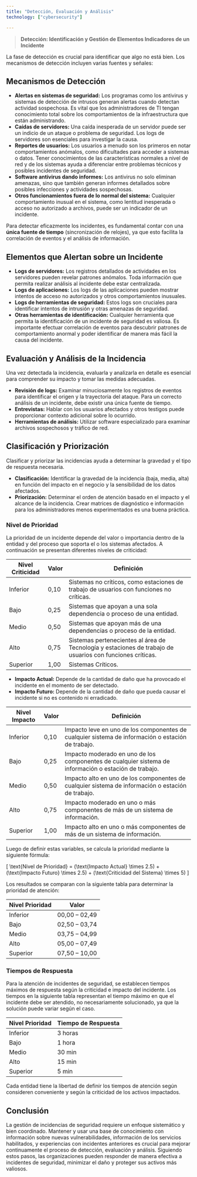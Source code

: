 ```yaml
---
title: "Detección, Evaluación y Análisis"
technology: ["cybersecurity"]

---
```


> **Detección: Identificación y Gestión de Elementos Indicadores de un Incidente**

La fase de detección es crucial para identificar que algo no está bien. Los mecanismos de detección incluyen varias fuentes y señales:

## Mecanismos de Detección

- **Alertas en sistemas de seguridad:** Los programas como los antivirus y sistemas de detección de intrusos generan alertas cuando detectan actividad sospechosa. Es vital que los administradores de TI tengan conocimiento total sobre los comportamientos de la infraestructura que están administrando.
- **Caídas de servidores:** Una caída inesperada de un servidor puede ser un indicio de un ataque o problema de seguridad. Los logs de servidores son esenciales para investigar la causa.
- **Reportes de usuarios:** Los usuarios a menudo son los primeros en notar comportamientos anómalos, como dificultades para acceder a sistemas o datos. Tener conocimientos de las características normales a nivel de red y de los sistemas ayuda a diferenciar entre problemas técnicos y posibles incidentes de seguridad.
- **Software antivirus dando informes:** Los antivirus no solo eliminan amenazas, sino que también generan informes detallados sobre posibles infecciones y actividades sospechosas.
- **Otros funcionamientos fuera de lo normal del sistema:** Cualquier comportamiento inusual en el sistema, como lentitud inesperada o acceso no autorizado a archivos, puede ser un indicador de un incidente.

Para detectar eficazmente los incidentes, es fundamental contar con una **única fuente de tiempo** (sincronización de relojes), ya que esto facilita la correlación de eventos y el análisis de información.

## Elementos que Alertan sobre un Incidente

- **Logs de servidores:** Los registros detallados de actividades en los servidores pueden revelar patrones anómalos. Toda información que permita realizar análisis al incidente debe estar centralizada.
- **Logs de aplicaciones:** Los logs de las aplicaciones pueden mostrar intentos de acceso no autorizados y otros comportamientos inusuales.
- **Logs de herramientas de seguridad:** Estos logs son cruciales para identificar intentos de intrusión y otras amenazas de seguridad.
- **Otras herramientas de identificación:** Cualquier herramienta que permita la identificación de un incidente de seguridad es valiosa. Es importante efectuar correlación de eventos para descubrir patrones de comportamiento anormal y poder identificar de manera más fácil la causa del incidente.

## Evaluación y Análisis de la Incidencia
Una vez detectada la incidencia, evaluarla y analizarla en detalle es esencial para comprender su impacto y tomar las medidas adecuadas.

- **Revisión de logs:** Examinar minuciosamente los registros de eventos para identificar el origen y la trayectoria del ataque. Para un correcto análisis de un incidente, debe existir una única fuente de tiempo.
- **Entrevistas:** Hablar con los usuarios afectados y otros testigos puede proporcionar contexto adicional sobre lo ocurrido.
- **Herramientas de análisis:** Utilizar software especializado para examinar archivos sospechosos y tráfico de red.

## Clasificación y Priorización

Clasificar y priorizar las incidencias ayuda a determinar la gravedad y el tipo de respuesta necesaria.

- **Clasificación:** Identificar la gravedad de la incidencia (baja, media, alta) en función del impacto en el negocio y la sensibilidad de los datos afectados.
- **Priorización:** Determinar el orden de atención basado en el impacto y el alcance de la incidencia. Crear matrices de diagnóstico e información para los administradores menos experimentados es una buena práctica.

### Nivel de Prioridad

La prioridad de un incidente depende del valor o importancia dentro de la entidad y del proceso que soporta el o los sistemas afectados. A continuación se presentan diferentes niveles de criticidad:

| Nivel Criticidad | Valor | Definición |
| --- | --- | --- |
| Inferior | 0,10 | Sistemas no críticos, como estaciones de trabajo de usuarios con funciones no críticas. |
| Bajo | 0,25 | Sistemas que apoyan a una sola dependencia o proceso de una entidad. |
| Medio | 0,50 | Sistemas que apoyan más de una dependencias o proceso de la entidad. |
| Alto | 0,75 | Sistemas pertenecientes al área de Tecnología y estaciones de trabajo de usuarios con funciones críticas. |
| Superior | 1,00 | Sistemas Críticos. |

- **Impacto Actual:** Depende de la cantidad de daño que ha provocado el incidente en el momento de ser detectado.
- **Impacto Futuro:** Depende de la cantidad de daño que pueda causar el incidente si no es contenido ni erradicado.

| Nivel Impacto | Valor | Definición |
| --- | --- | --- |
| Inferior | 0,10 | Impacto leve en uno de los componentes de cualquier sistema de información o estación de trabajo. |
| Bajo | 0,25 | Impacto moderado en uno de los componentes de cualquier sistema de información o estación de trabajo. |
| Medio | 0,50 | Impacto alto en uno de los componentes de cualquier sistema de información o estación de trabajo. |
| Alto | 0,75 | Impacto moderado en uno o más componentes de más de un sistema de información. |
| Superior | 1,00 | Impacto alto en uno o más componentes de más de un sistema de información. |

Luego de definir estas variables, se calcula la prioridad mediante la siguiente fórmula:

\[ \text{Nivel de Prioridad} = (\text{Impacto Actual} \times 2.5) + (\text{Impacto Futuro} \times 2.5) + (\text{Criticidad del Sistema} \times 5) \]

Los resultados se comparan con la siguiente tabla para determinar la prioridad de atención:

| Nivel Prioridad | Valor |
| --- | --- |
| Inferior | 00,00 – 02,49 |
| Bajo | 02,50 – 03,74 |
| Medio | 03,75 – 04,99 |
| Alto | 05,00 – 07,49 |
| Superior | 07,50 – 10,00 |

### Tiempos de Respuesta

Para la atención de incidentes de seguridad, se establecen tiempos máximos de respuesta según la criticidad e impacto del incidente. Los tiempos en la siguiente tabla representan el tiempo máximo en que el incidente debe ser atendido, no necesariamente solucionado, ya que la solución puede variar según el caso.

| Nivel Prioridad | Tiempo de Respuesta |
| --- | --- |
| Inferior | 3 horas |
| Bajo | 1 hora |
| Medio | 30 min |
| Alto | 15 min |
| Superior | 5 min |


Cada entidad tiene la libertad de definir los tiempos de atención según consideren conveniente y según la criticidad de los activos impactados.

## Conclusión
La gestión de incidencias de seguridad requiere un enfoque sistemático y bien coordinado. Mantener y usar una base de conocimiento con información sobre nuevas vulnerabilidades, información de los servicios habilitados, y experiencias con incidentes anteriores es crucial para mejorar continuamente el proceso de detección, evaluación y análisis. Siguiendo estos pasos, las organizaciones pueden responder de manera efectiva a incidentes de seguridad, minimizar el daño y proteger sus activos más valiosos.
